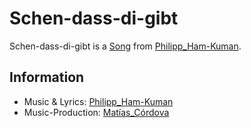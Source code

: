 # Schen-dass-di-gibt <a id="0"/>

Schen-dass-di-gibt is a [Song](90000011.md) from [Philipp_Ham-Kuman](70000070.md).

## Information <a id="1000"/>

- Music & Lyrics: [Philipp_Ham-Kuman](70000070.md)
- Music-Production: [Matías_Córdova](70000071.md)
